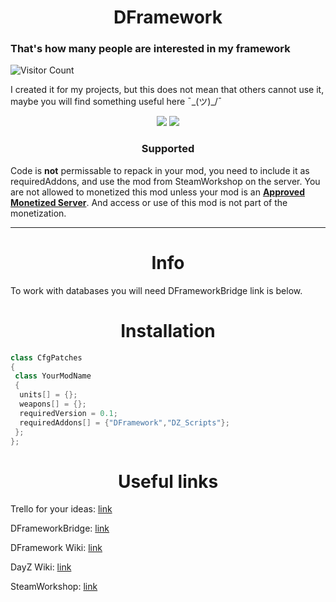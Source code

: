 <h1 align="center">DFramework</h1>

<p align="center">
<h3>That's how many people are interested in my framework</h3>

![Visitor Count](https://profile-counter.glitch.me/DFramework/count.svg)
</p>

I created it for my projects, but this does not mean that others cannot use it, maybe you will find something useful here ¯\_(ツ)_/¯

<p align="center">
<img src="https://img.shields.io/badge/made%20by-Demands-blue.svg" >
<img src="https://badges.frapsoft.com/os/v1/open-source.svg?v=103" >
</p>

<h3 align="center">Supported</h3>
<p align="center">
</p>

Code is **not** permissable to repack in your mod, you need to include it as requiredAddons, and use the mod from SteamWorkshop on the server. You are not allowed to monetized this mod unless your mod is an **[Approved Monetized Server](https://www.bohemia.net)**. And access or use of this mod is not part of the monetization.

---

<h1 align="center">Info</h1>

To work with databases you will need DFrameworkBridge link is below.

<h1 align="center">Installation</h1>

```cpp
class CfgPatches
{
 class YourModName
 {
  units[] = {};
  weapons[] = {};
  requiredVersion = 0.1;
  requiredAddons[] = {"DFramework","DZ_Scripts"};
 };
};
```

<h1 align="center">Useful links</h1>

Trello for your ideas: [link](https://trello.com/invite/b/h7fkmeC4/4e35d36ecc7b9a1931d7894d740ca8df/dframework-ideas)

DFrameworkBridge: [link](https://github.com/Demandss/DFrameworkBridge)

DFramework Wiki: [link](https://demands.gitbook.io/dframework/)

DayZ Wiki: [link](https://community.bistudio.com/wiki/Main_Page)

SteamWorkshop: [link](https://steamcommunity.com/sharedfiles/filedetails/?id=2796703209)
